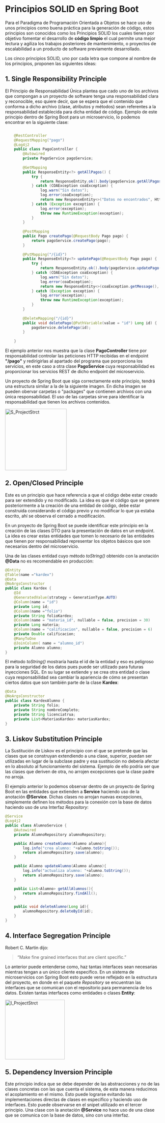 # Principios SOLID en Spring Boot
Para el Paradigma de Programación Orientada a Objetos se hace uso de unos principios como buena práctica para la generación de código, estos principios son conocidos como los Principios SOLID los cuales tienen por objetivo fomentar el desarrollo de **código limpio** el cual permite una mejor lectura y agiliza los trabajos posteriores de mantenimiento, o proyectos de escalabilidad a un producto de software previamente desarrollado.

Los cinco principios SOLID, uno por cada letra que compone al nombre de los principios, proponen las siguientes ideas:

## 1. Single Responsibility Principle
El Principio de Responsabilidad Única plantea que cado uno de los archivos que compongan a un proyecto de software tenga una responsabilidad clara y reconocible, eso quiere decir, que se espera que el contenido que conforma a dicho archivo (clase, atributos y métodos) sean referentes a la responsabilidad establecida para dicha entidad de código. 
Ejemplo de este principio dentro de Spring Boot para un microservicio, lo podemos encontrar en la siguiente clase: 

```java

    @RestController
    @RequestMapping("pago")
    @Log4j2
    public class PagoController {
        @Autowired
        private PagoService pagoService;
    
        @GetMapping
        public ResponseEntity<?> getAllPagos() {
            try {
                return ResponseEntity.ok().body(pagoService.getAllPagos());
            } catch (COAException coaException) {
                log.warn("Sin datos");
                log.error(coaException);
                return new ResponseEntity<>("Datos no encontrados", HttpStatus.OK);
            } catch (Exception exception) {
                log.error(exception);
                throw new RuntimeException(exception);
            }
        }
    
        @PostMapping
        public Pago createPago(@RequestBody Pago pago) {
            return pagoService.createPago(pago);
        }
    
        @PutMapping("/{id}")
        public ResponseEntity<?> updatePago(@RequestBody Pago pago) {
            try {
                return ResponseEntity.ok().body(pagoService.updatePago(pago));
            } catch (COAException coaException) {
                log.warn("Sin datos");
                log.error(coaException);
                return new ResponseEntity<>(coaException.getMessage(), HttpStatus.BAD_REQUEST);
            } catch (Exception exception) {
                log.error(exception);
                throw new RuntimeException(exception);
            }
        }
    
        @DeleteMapping("/{id}")
        public void deletePago(@PathVariable(value = "id") Long id) {
            pagoService.deletePago(id);
        }
    
    }
```

El ejemplo anterior nos muestra que la clase **PagoController** tiene por responsabilidad controlar las peticiones HTTP recibidas en el endpoint **"/pago"** y redirigirlas al apartado del programa que porporciona los servicios, en este caso a otra clase **PagoService** cuya responsabilidad es proporcionar los servicios REST de dicho endpoint del microservicio.

Un proyecto de Spring Boot que siga correctamente este principio, tendrá una estructura similar a la de la siguiente imagen. En dicha imagen se pueden obervar carpetas o "packages" que contienen archivos con una única responsabilidad. El uso de las carpetas sirve para identificar la responsabilidad que tienen los archivos contenidos.

<img width="200" alt="S_ProjectStrct" src="https://github.com/Endorsmoch/PrincipiosSolid/assets/78102161/37e5e254-958e-451e-828f-53cd1d8c035a">

## 2. Open/Closed Principle
Este es un principio que hace referencia a que el código debe estar creado para ser extendido y no modificado. La idea es que el código que se genere posteriormente a la creación de una entidad de código, debe estar construida considerando el código previo y no modificar lo que ya estaba escrito, ahí se observa el cerrado a modificación.

En un proyecto de Spring Boot se puede identificar este principio en la creación de las clases DTO para la presentación de datos en un endpoint. La idea es crear estas entidades que tomen lo necesario de las entidades que tienen por responsabilidad representar los objetos básicos que son necesarios dentro del microservicio.

Una de las clases entidad cuyo método *toString()* obtenido con la anotación **@Data** no es recomendable en producción:
```java
@Entity
@Table(name ="kardex")
@Data
@NoArgsConstructor
public class Kardex {
    @Id
    @GeneratedValue(strategy = GenerationType.AUTO)
    @Column(name = "id")
    private Long id;
    @Column(name ="folio")
    private String folioKardex;
    @Column(name = "materia_id", nullable = false, precision = 30)
    private Long materia;
    @Column(name = "calificacion", nullable = false, precision = 6)
    private Double calificacion;
    @ManyToOne
    @JoinColumn( name = "alumno_id")
    private Alumno alumno;
}
```
El método *toString()* mostraría hasta el id de la entidad y eso es peligroso para la seguridad de los datos pues puede ser utilizado para futuras inyecciones SQL. En su lugar se extiende y se crea otra entidad o clase cuya responsabilidad sea cambiar la apariencia de cómo se presentan ciertos datos que son también parte de la clase **Kardex**:

```java
@Data
@NoArgsConstructor
public class KardexAlumno {
    private String folio;
    private String nombreCompleto;
    private String licenciatrua;
    private List<MateriasKardex> materiasKardex;
}
```
## 3. Liskov Substitution Principle
La Sustitución de Liskov es el principio con el que se pretende que las clases que se construyan extendiendo a una clase, superior, puedan ser utilizadas en lugar de la subclase padre y esa sustitución no debería afectar en lo absoluto al funcionamiento del sistema. Ejemplo de ello podría ser que las clases que deriven de otra, no arrojen excepciones que la clase padre no arroja.

El ejemplo anterior lo podemos observar dentro de un proyecto de Spring Boot en las entidades que extienden a **Service** haciendo uso de la anotación **@Service**. Dichas clases no arrojan nuevas excepciones, simplemente definen los métodos para la conexión con la base de datos haciendo uso de una Interfaz *Repository*:

```java
@Service
@Log4j2
public class AlumnoService {
    @Autowired
    private AlumnoRepository alumnoRepository;

    public Alumno createAlumno(Alumno alumno){
        log.info("crea alumno: "+alumno.toString());
        return alumnoRepository.save(alumno);
    }

    public Alumno updateAlumno(Alumno alumno){
        log.info("actualiza alumno: "+alumno.toString());
        return alumnoRepository.save(alumno);
    }

    public List<Alumno> getAllAlumnos(){
        return alumnoRepository.findAll();
    }

    public void deleteAlumno(Long id){
        alumnoRepository.deleteById(id);
    }
}
```
## 4. Interface Segregation Principle
Robert C. Martin dijo:
> “Make fine grained interfaces that are client specific.”

Lo anterior puede entenderse como, haz tantas interfaces sean necesarias mientras tengan a un único cliente específico. En un sistema de microservicios con Spring Boot esto puede verse reflejado en la estructura del proyecto, en donde en el paquete *Repository* se encuentran las interfaces que se comunican con el repositorio para permanencia de los datos. Existen tantas interfaces como entidades o clases **Entity**:

<img width="194" alt="I_ProjectStrct" src="https://github.com/Endorsmoch/PrincipiosSolid/assets/78102161/423f5c1e-b3b7-4e7b-b9b6-74a73a268b0f">


## 5. Dependency Inversion Principle
Este principio indica que se debe depender de las abstracciones y no de las clases concretas con las que cuenta el sistema, de esta manera reducimos el acoplamiento en el mismo. Esto puede lograrse evitando las implementaciones directas de clases en específico y haciendo uso de interfaces. Esto puede observarse en el snipet utilizado en el tercer principio. Una clase con la anotación **@Service** no hace uso de una clase que se comunica con la base de datos, sino con una interfaz.
